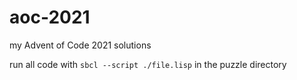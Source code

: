 # aoc-2021
my Advent of Code 2021 solutions

run all code with `sbcl --script ./file.lisp` in the puzzle directory

